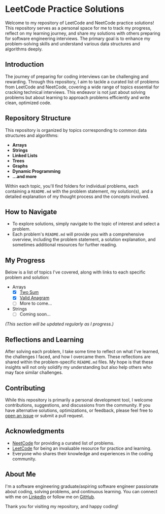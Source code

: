 # LeetCode Practice Solutions

Welcome to my repository of LeetCode and NeetCode practice solutions! This repository serves as a personal space for me to track my progress, reflect on my learning journey, and share my solutions with others preparing for software engineering interviews. The primary goal is to enhance my problem-solving skills and understand various data structures and algorithms deeply.

## Introduction

The journey of preparing for coding interviews can be challenging and rewarding. Through this repository, I aim to tackle a curated list of problems from LeetCode and NeetCode, covering a wide range of topics essential for cracking technical interviews. This endeavor is not just about solving problems but about learning to approach problems efficiently and write clean, optimized code.

## Repository Structure

This repository is organized by topics corresponding to common data structures and algorithms:
- **Arrays**
- **Strings**
- **Linked Lists**
- **Trees**
- **Graphs**
- **Dynamic Programming**
- **...and more**

Within each topic, you'll find folders for individual problems, each containing a `README.md` with the problem statement, my solution(s), and a detailed explanation of my thought process and the concepts involved.

## How to Navigate

- To explore solutions, simply navigate to the topic of interest and select a problem.
- Each problem's `README.md` will provide you with a comprehensive overview, including the problem statement, a solution explanation, and sometimes additional resources for further reading.

## My Progress

Below is a list of topics I've covered, along with links to each specific problem and solution:

- Arrays
  - [x] [Two Sum](./Array_String/TwoSum/README.md)
  - [x] [Valid Anagram](./Array_String/ValidAnagram/README.md)
  - [ ] More to come...

- Strings
  - [ ] Coming soon...

_(This section will be updated regularly as I progress.)_

## Reflections and Learning

After solving each problem, I take some time to reflect on what I've learned, the challenges I faced, and how I overcame them. These reflections are shared within the problem-specific `README.md` files. My hope is that these insights will not only solidify my understanding but also help others who may face similar challenges.

## Contributing

While this repository is primarily a personal development tool, I welcome contributions, suggestions, and discussions from the community. If you have alternative solutions, optimizations, or feedback, please feel free to [open an issue](https://github.com/yourusername/leetcode-practice/issues) or submit a pull request.

## Acknowledgments

- [NeetCode](https://neetcode.io/) for providing a curated list of problems.
- [LeetCode](https://leetcode.com/) for being an invaluable resource for practice and learning.
- Everyone who shares their knowledge and experiences in the coding community.

## About Me

I'm a software engineering graduate/aspiring software engineer passionate about coding, solving problems, and continuous learning. You can connect with me on [LinkedIn](https://www.linkedin.com/in/omersiton/) or follow me on [GitHub](https://github.com/sositon).

Thank you for visiting my repository, and happy coding!
